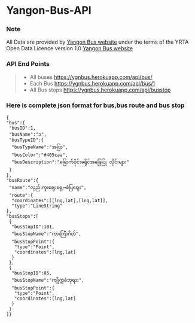 # Yangon-Bus-API

### Note
All Data are provided by [Yangon Bus website](http://yangonbus.com/) under the terms of the YRTA Open Data Licence version 1.0 [Yangon Bus website](http://data.yangonbus.com/license.html)

### API End Points
 >* All buses https://ygnbus.herokuapp.com/api/bus/
 >* Each Bus https://ygnbus.herokuapp.com/api/bus/1 
 >* All Bus stops https://ygnbus.herokuapp.com/api/busstop 

### Here is complete json format for bus,bus route and bus stop
	{
    "bus":{
     "busID":1,
     "busName":"၁",
     "busTypeID":{
      "busTypeName":"အပြာ",
      "busColor":"#405caa",
      "busDescription":"မြောက်ပိုင်းခရိုင်အခြေပြု လိုင်းများ"
     }
    },
    "busRoute":{
     "name":"လှည်းကူးဈေးရှေ့↔စံပြဈေး",
     "route":{
      "coordinates":[[lng,lat],[lng,lat]],
      "type":"LineString"
    },
    "busStops":[
     {
      "busStopID":101,
      "busStopName":"ကားကြီးဂိတ်",
      "busStopPoint":{
       "type":"Point",
       "coordinates":[lng,lat]
      }
     },
     {
      "busStopID":85,
      "busStopName":"ကျိုက္ကစံဘုရား",
      "busStopPoint":{
       "type":"Point",
       "coordinates":[lng,lat]
      }
     }
    ]}
